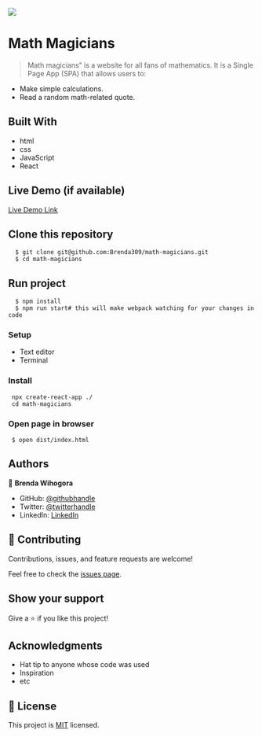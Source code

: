 ![](https://img.shields.io/badge/Microverse-blueviolet)

# Math Magicians

> Math magicians" is a website for all fans of mathematics. It is a Single Page App (SPA) that allows users to:

 - Make simple calculations.
 - Read a random math-related quote.

## Built With

- html
- css
- JavaScript
- React

## Live Demo (if available)

[Live Demo Link](https://livedemo.com)


## Clone this repository

      $ git clone git@github.com:Brenda309/math-magicians.git
      $ cd math-magicians

## Run project
      $ npm install
      $ npm run start# this will make webpack watching for your changes in code


### Setup
- Text editor
- Terminal
### Install
     npx create-react-app ./
     cd math-magicians
### Open page in browser
     $ open dist/index.html

## Authors

👤 **Brenda Wihogora**

- GitHub: [@githubhandle](https://github.com/Brenda309)
- Twitter: [@twitterhandle](https://twitter.com/BrendaWihogora)
- LinkedIn: [LinkedIn](https://linkedin.com/in/BrendaWihogora/)

## 🤝 Contributing

Contributions, issues, and feature requests are welcome!

Feel free to check the [issues page](../../issues/).

## Show your support

Give a ⭐️ if you like this project!

## Acknowledgments

- Hat tip to anyone whose code was used
- Inspiration
- etc

## 📝 License

This project is [MIT](./MIT.md) licensed.
